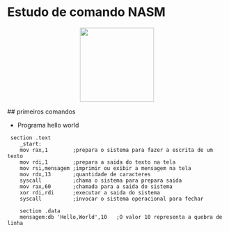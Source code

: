 # Estudo de comando NASM
<p align="center">

<img src="https://encrypted-tbn0.gstatic.com/images?q=tbn:ANd9GcReA0GB6oj4q0hWEIK1ujzZXMOemOz1l-gPQQ&s" width=170 heigth=170>

</p>
## primeiros comandos

* Programa hello world

```Assembly
 section .text
    _start:
    mov rax,1        ;prepara o sistema para fazer a escrita de um texto
    mov rdi,1        ;prepara a saida do texto na tela 
    mov rsi,mensagem ;imprimir ou exibir a mensagem na tela
    mov rdx,13       ;quantidade de caracteres
    syscall          ;chama o sistema para prepara saida 
    mov rax,60       ;chamada para a saida do sistema
    xor rdi,rdi      ;executar a saida do sistema
    syscall          ;invocar o sistema operacional para fechar

    section .data
    mensagem:db 'Hello,World',10   ;O valor 10 representa a quebra de linha 

```